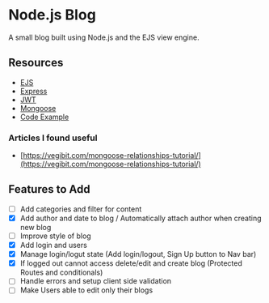 # Node.js Blog

A small blog built using Node.js and the EJS view engine.

## Resources

- [EJS](https://ejs.co/)
- [Express](https://expressjs.com/)
- [JWT](https://jwt.io/introduction)
- [Mongoose](https://mongoosejs.com/docs/index.html)
- [Code Example](https://github.com/iamshaunjp/node-express-jwt-auth/tree/lesson-18)

### Articles I found useful

- [https://vegibit.com/mongoose-relationships-tutorial/](https://vegibit.com/mongoose-relationships-tutorial/)

## Features to Add

- [ ] Add categories and filter for content
- [x] Add author and date to blog / Automatically attach author when creating new blog
- [ ] Improve style of blog
- [x] Add login and users
- [x] Manage login/logut state (Add login/logout, Sign Up button to Nav bar) 
- [x] If logged out cannot access delete/edit and create blog (Protected Routes and conditionals)
- [ ] Handle errors and setup client side validation
- [ ] Make Users able to edit only their blogs
